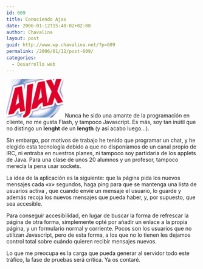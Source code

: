 ```yaml
---
id: 609
title: Conociendo Ajax
date: 2006-01-12T15:40:02+02:00
author: Chavalina
layout: post
guid: http://www.wp.chavalina.net/?p=609
permalink: /2006/01/12/post-609/
categories:
  - Desarrollo web
---
```

<img class="imgizqda" src="/imagenes/fotos/ajax.png" alt="Logotipo de Ajax... pero de Ajax Pino" /> Nunca he sido una amante de la programaci&oacute;n en cliente, no me gusta Flash, y tampoco Javascript. Es m&aacute;s, soy tan in&uacute;til que no distingo un **lenght** de un **length** (y as&iacute; acabo luego&#8230;).

Sin embargo, por motivos de trabajo he tenido que programar un chat, y he elegido esta tecnolog&iacute;a debido a que no dispon&iacute;amos de un canal propio de IRC, ni entraba en nuestros planes, ni tampoco soy partidaria de los applets de Java. Para una clase de unos 20 alumnos y un profesor, tampoco merec&iacute;a la pena usar sockets.

La idea de la aplicaci&oacute;n es la siguiente: que la p&aacute;gina pida los nuevos mensajes cada «x» segundos, haga ping para que se mantenga una lista de usuarios activa , que cuando env&iacute;e un mensaje el usuario, lo guarde y adem&aacute;s recoja los nuevos mensajes que pueda haber, y, por supuesto, que sea accesible.

Para conseguir accesibilidad, en lugar de buscar la forma de refrescar la p&aacute;gina de otra forma, simplemente opt&eacute; por a&ntilde;adir un enlace a la propia p&aacute;gina, y un formulario normal y corriente. Pocos son los usuarios que no utilizan Javascript, pero de esta forma, a los que no lo tienen les dejamos control total sobre cu&aacute;ndo quieren recibir mensajes nuevos.

Lo que me preocupa es la carga que pueda generar al servidor todo este tr&aacute;fico, la fase de pruebas ser&aacute; cr&iacute;tica. Ya os contar&eacute;.